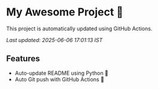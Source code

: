 # My Awesome Project 🚀

This project is automatically updated using GitHub Actions.

_Last updated: 2025-06-06 17:01:13 IST_

## Features
- Auto-update README using Python 🐍
- Auto Git push with GitHub Actions 🤖
